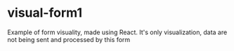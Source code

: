 # visual-form1
Example of form visuality, made using React. It's only visualization, data are not being sent and processed by this form
